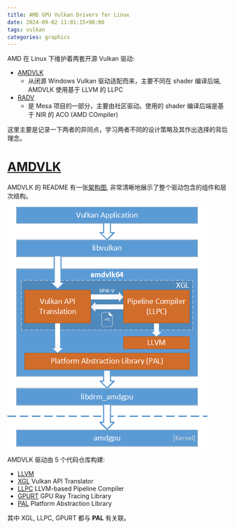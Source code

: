 ```yaml
---
title: AMD GPU Vulkan Drivers for Linux
date: 2024-09-02 11:01:15+08:00
tags: vulkan
categories: graphics
---
```


AMD 在 Linux 下维护着两套开源 Vulkan 驱动: 
- [AMDVLK](https://github.com/GPUOpen-Drivers/AMDVLK)
    - 从闭源 Windows Vulkan 驱动适配而来，主要不同在 shader 编译后端, AMDVLK 使用基于 LLVM 的 LLPC
- [RADV](https://gitlab.freedesktop.org/mesa/mesa/-/tree/main/src/amd/vulkan)
    - 是 Mesa 项目的一部分，主要由社区驱动。使用的 shader 编译后端是基于 NIR 的 ACO (AMD COmpiler)

这里主要是记录一下两者的异同点，学习两者不同的设计策略及其作出选择的背后理念。

<!--more-->

# [AMDVLK](https://github.com/GPUOpen-Drivers/AMDVLK)

AMDVLK 的 README 有一张[架构图](https://github.com/GPUOpen-Drivers/AMDVLK?tab=readme-ov-file#amd-open-source-driver-for-vulkan), 非常清晰地展示了整个驱动包含的组件和层次结构。

![topLevelArch](/images/radv/topLevelArch.png)

AMDVLK 驱动由 5 个代码仓库构建:

- [LLVM](https://github.com/GPUOpen-Drivers/llvm-project)
- [XGL](https://github.com/GPUOpen-Drivers/xgl) Vulkan API Translator
- [LLPC](https://github.com/GPUOpen-Drivers/llpc) LLVM-based Pipeline Compiler
- [GPURT](https://github.com/GPUOpen-Drivers/gpurt) GPU Ray Tracing Library
- [PAL](https://github.com/GPUOpen-Drivers/pal) Platform Abstraction Library

其中 XGL, LLPC, GPURT 都与 **PAL** 有关联。
